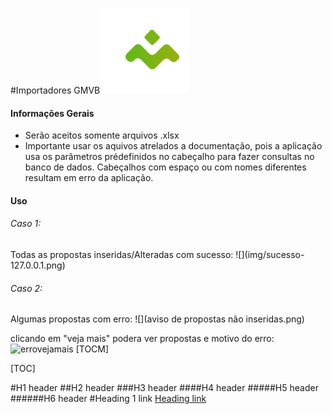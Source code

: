 #Importadores GMVB![](img/logocolorido.png)


#### Informações Gerais

- Serão aceitos somente arquivos .xlsx
- Importante usar os aquivos atrelados a documentação, pois a aplicação usa os parâmetros prédefinidos no cabeçalho para fazer consultas no banco de dados.
Cabeçalhos com espaço ou com nomes diferentes resultam em erro da aplicação.

#### Uso 
###### Caso 1:
Todas as propostas inseridas/Alteradas com sucesso:
![](img/sucesso- 127.0.0.1.png)

###### Caso 2:
Algumas propostas com erro:
![](aviso de propostas não inseridas.png)

clicando em "veja mais"
 podera ver propostas e motivo do erro:
![errovejamais](https://user-images.githubusercontent.com/32857539/113603048-d1044980-9619-11eb-8cfa-ff88aa46f824.png)
[TOCM]

[TOC]

#H1 header
##H2 header
###H3 header
####H4 header
#####H5 header
######H6 header
#Heading 1 link [Heading link](https://github.com/pandao/editor.md "Heading link")

